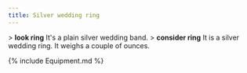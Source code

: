 ```yaml
---
title: Silver wedding ring
---
```


\> **look ring**
It's a plain silver wedding band.
\> **consider ring**
It is a silver wedding ring.
It weighs a couple of ounces.

{% include Equipment.md %}